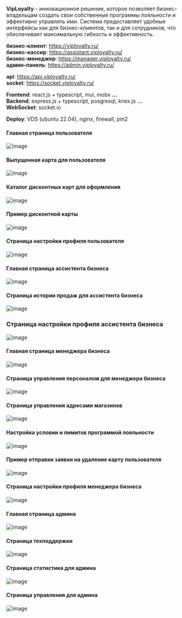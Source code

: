 **VipLoyalty** - инновационное решение, которое позволяет бизнес-владельцам создать свои собственные программы лояльности и эффективно управлять ими. Система предоставляет удобные интерфейсы как для бизнес-клиентов, так и для сотрудников, что обеспечивает максимальную гибкость и эффективность.

**бизнес-клиент**: https://viployalty.ru/  
**бизнес-кассир**: https://assistant.viployalty.ru/  
**бизнес-менеджер**: https://manager.viployalty.ru/  
**админ-панель**: https://admin.viployalty.ru/  

**api**: https://api.viployalty.ru/  
**socket**: https://socket.viployalty.ru/  

**Frontend**: react.js + typescript, mui, mobx **...**  
**Backend**: express.js + typescript, posgresql, knex.js **...**  
**WebSocket**: socket.io  

**Deploy**: VDS (ubuntu 22.04), nginx, firewall, pm2

#### Главная страница пользователя
![image](https://github.com/DoniyorCoach/VipLoyalty/assets/101041075/5e376ca1-2c2c-4752-afe5-2c27cdc0e316)

#### Выпущенная карта для пользователя
![image](https://github.com/DoniyorCoach/VipLoyalty/assets/101041075/9c1bb01b-7c61-46da-a535-3bde0a920e72)

#### Каталог дисконтных карт для оформления
![image](https://github.com/DoniyorCoach/VipLoyalty/assets/101041075/af3e0eed-b7a7-43af-818e-10e28b62a9ca)

#### Пример дисконтной карты
![image](https://github.com/DoniyorCoach/VipLoyalty/assets/101041075/c4967d38-0c03-4dda-a7f9-23c1289ed3c5)

#### Страница настройки профиля пользователя
![image](https://github.com/DoniyorCoach/VipLoyalty/assets/101041075/cf2d2db3-81ae-42ac-932f-a4ba31051131)

#### Главная страница ассистента бизнеса
![image](https://github.com/DoniyorCoach/VipLoyalty/assets/101041075/3b654e2a-45b8-48e0-ae3a-eee673d5581c)

#### Страница истории продаж для ассистента бизнеса
![image](https://github.com/DoniyorCoach/VipLoyalty/assets/101041075/f94c8150-12db-4288-8034-5977417bc58a)

### Страница настройки профиля ассистента бизнеса
![image](https://github.com/DoniyorCoach/VipLoyalty/assets/101041075/79c02579-3865-4ea2-b98f-f415766992be)

#### Главная страница менеджера бизнеса
![image](https://github.com/DoniyorCoach/VipLoyalty/assets/101041075/18034721-92ef-4ec2-a2be-375fe9790969)

#### Страница управления персоналом для менеджера бизнеса
![image](https://github.com/DoniyorCoach/VipLoyalty/assets/101041075/398df610-0f68-4370-9127-8e28c9b77511)

#### Страница управления адресами магазинов
![image](https://github.com/DoniyorCoach/VipLoyalty/assets/101041075/c45d0371-ba79-4bfc-abb7-aafeb7b918f1)

#### Настройка условии и лимитов программой лояльности
![image](https://github.com/DoniyorCoach/VipLoyalty/assets/101041075/10f55953-02ac-4cfa-ae13-d9b33d0a6e40)

#### Пример отправки заявки на удаление карту пользователя
![image](https://github.com/DoniyorCoach/VipLoyalty/assets/101041075/ee973ed3-67c0-4cde-b49b-483b781c8e11)

#### Страница настройки профиля менеджера бизнеса
![image](https://github.com/DoniyorCoach/VipLoyalty/assets/101041075/83b49762-e2f6-4fe2-bc4a-caeb479a3ce6)

#### Главная страница админа
![image](https://github.com/DoniyorCoach/VipLoyalty/assets/101041075/f713f12a-dd47-4788-86e5-62ec450d9aec)

#### Страница техподдержки
![image](https://github.com/DoniyorCoach/VipLoyalty/assets/101041075/df53cac0-5ab5-4357-a2ca-eb1d555a81bf)

#### Страница статистика для админа
![image](https://github.com/DoniyorCoach/VipLoyalty/assets/101041075/124ce9d2-67e6-4475-af3f-eaaeaad87b28)

#### Страница управления для админа
![image](https://github.com/DoniyorCoach/VipLoyalty/assets/101041075/c418e64f-97f9-468f-8950-61d86694ccb4)

